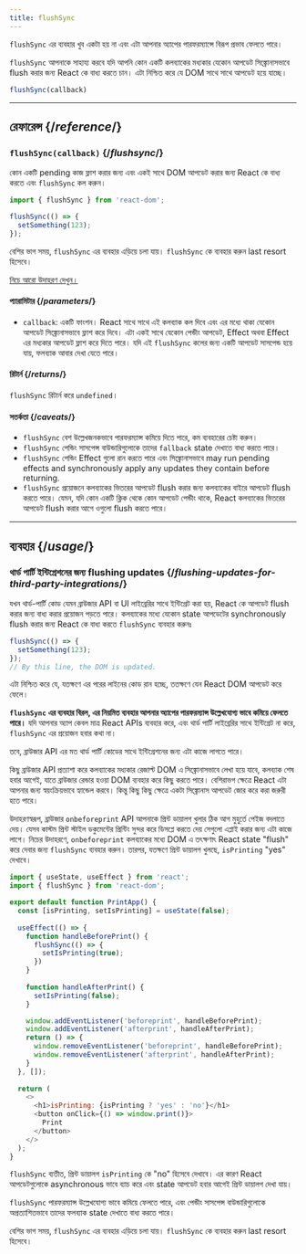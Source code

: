 ```yaml
---
title: flushSync
---
```


<Pitfall>

`flushSync` এর ব্যবহার খুব একটা হয় না এবং এটা আপনার অ্যাপের পারফরম্যান্সে বিরূপ প্রভাব ফেলতে পারে।

</Pitfall>

<Intro>

`flushSync` আপনাকে সাহায্য করবে যদি আপনি কোন একটি কলব্যাকের মধ্যকার যেকোন আপডেট সিঙ্ক্রোনাসভাবে flush করার জন্য React কে বাধ্য করতে চান। এটা নিশ্চিত করে যে DOM সাথে সাথে আপডেট হয়ে যাচ্ছে। 

```js
flushSync(callback)
```

</Intro>

<InlineToc />

---

## রেফারেন্স {/*reference*/}

### `flushSync(callback)` {/*flushsync*/}

কোন একটি pending কাজ ফ্লাশ করার জন্য এবং একই সাথে DOM আপডেট করার জন্য React কে বাধ্য করতে এবং `flushSync` কল করুন।

```js
import { flushSync } from 'react-dom';

flushSync(() => {
  setSomething(123);
});
```

বেশির ভাগ সময়, `flushSync` এর ব্যবহার এড়িয়ে চলা যায়। `flushSync` কে ব্যবহার করুন last resort হিসেবে।

[নিচে আরো উদাহরণ দেখুন।](#usage)

#### প্যারামিটার {/*parameters*/}


* `callback`: একটি ফাংশন। React সাথে সাথে এই কলব্যাক কল দিবে এবং এর মধ্যে থাকা যেকোন আপডেট সিঙ্ক্রোনাসভাবে ফ্লাশ করে দিবে। এটা একই সাথে যেকোন পেন্ডীং আপডেট, Effect অথবা Effect এর মধ্যকার আপডেট ফ্লাশ করে দিতে পারে। যদি এই `flushSync` কলের জন্য একটি আপডেট সাসপেন্ড হয়ে যায়, ফলব্যাক আবার দেখা যেতে পারে।

#### রিটার্ন {/*returns*/}

`flushSync` রিটার্ন করে `undefined`।

#### সতর্কতা {/*caveats*/}

* `flushSync` বেশ উল্লেখজনকভাবে পারফরম্যান্স কমিয়ে দিতে পারে, কম ব্যবহারের চেষ্টা করুন।
* `flushSync` পেন্ডিং সাসপেন্স বাউন্ডারিগুলোকে তাদের `fallback` state দেখাতে বাধ্য করতে পারে।
* `flushSync` পেন্ডিং Effect গুলো রান করতে পারে এবং সিঙ্ক্রোনাসভাবে  may run pending effects and synchronously apply any updates they contain before returning.
* `flushSync` প্রয়োজনে কলব্যাকের ভিতরের আপডেট flush করার জন্য কলব্যাকের বাইরে আপডেট flush করতে পারে। যেমন, যদি কোন একটি ক্লিক থেকে কোন আপডেট পেন্ডীং থাকে, React কলব্যাকের ভিতরের আপডেট flush করার আগে ওগুলো flush করতে পারে।

---

## ব্যবহার {/*usage*/}

### থার্ড পার্টি ইন্টিগ্রেশনের জন্য flushing updates {/*flushing-updates-for-third-party-integrations*/}

যখন থার্ড-পার্টি কোড যেমন ব্রাউজার API বা UI লাইব্রেরির সাথে ইন্টিগ্রেট করা হয়, React কে আপডেট flush করার জন্য বাধ্য করার প্রয়োজন পড়তে পারে। কলব্যাকের মধ্যে যেকোন <CodeStep step={1}>state আপডেটের</CodeStep> synchronously flush করার জন্য React কে বাধ্য করতে `flushSync` ব্যবহার করুনঃ

```js [[1, 2, "setSomething(123)"]]
flushSync(() => {
  setSomething(123);
});
// By this line, the DOM is updated.
```

এটা নিশ্চিত করে যে, যতক্ষণে এর পরের লাইনের কোড রান হচ্ছে, ততক্ষণে যেন React DOM আপডেট করে ফেলে।

**`flushSync` এর ব্যবহার বিরল, এর নিয়মিত ব্যবহার আপনার অ্যাপের পারফরম্যান্স উল্লেখযোগ্য ভাবে কমিয়ে ফেলতে পারে।** যদি আপনার অ্যাপ কেবল মাত্র React APIs ব্যবহার করে, এবং থার্ড পার্টি লাইব্রেরির সাথে ইন্টিগ্রেট না করে, `flushSync` এর প্রয়োজন হবার কথা না।

তবে, ব্রাউজার API এর মত থার্ড পার্টি কোডের সাথে ইন্টিগ্রেশনের জন্য এটা কাজে লাগতে পারে।

কিছু ব্রাউজার API প্রত্যাশা করে কলব্যাকের মধ্যকার রেজাল্ট DOM এ সিঙ্ক্রোনাসভাবে লেখা হয়ে যাবে, কলব্যাক শেষ হবার আগেই, যাতে ব্রাউজার রেন্ডার হওয়া DOM ব্যবহার করে কিছু করতে পারে। বেশিরাভগ ক্ষেত্রে React এটা আপনার জন্য স্বয়ংক্রিয়ভাবে হ্যান্ডেল করবে। কিন্তু কিছু কিছু ক্ষেত্রে একটা সিঙ্ক্রোনাস আপডেট জোর করে করা জরুরী হতে পারে।

উদাহরণস্বরূপ, ব্রাউজার `onbeforeprint` API আপনাকে প্রিন্ট ডায়ালগ খুলার ঠিক আগ মুহুর্তে পেইজ বদলাতে দেয়। যেসব কাস্টম প্রিন্ট স্টাইল ডকুমেন্টের প্রিন্টিং সুন্দর করে ডিসপ্লে করতে দেয় সেগুলো এপ্লাই করার জন্য এটা কাজে লাগে। নিচের উদাহরণে, `onbeforeprint` কলব্যাকের মধ্যে DOM এ তৎক্ষণাৎ React state "flush" করে দেবার জন্য `flushSync` ব্যবহার করুন। তারপর, যতক্ষণে প্রিন্ট ডায়ালগ খুলছে, `isPrinting` "yes" দেখাবে।

<Sandpack>

```js App.js active
import { useState, useEffect } from 'react';
import { flushSync } from 'react-dom';

export default function PrintApp() {
  const [isPrinting, setIsPrinting] = useState(false);
  
  useEffect(() => {
    function handleBeforePrint() {
      flushSync(() => {
        setIsPrinting(true);
      })
    }
    
    function handleAfterPrint() {
      setIsPrinting(false);
    }

    window.addEventListener('beforeprint', handleBeforePrint);
    window.addEventListener('afterprint', handleAfterPrint);
    return () => {
      window.removeEventListener('beforeprint', handleBeforePrint);
      window.removeEventListener('afterprint', handleAfterPrint);
    }
  }, []);
  
  return (
    <>
      <h1>isPrinting: {isPrinting ? 'yes' : 'no'}</h1>
      <button onClick={() => window.print()}>
        Print
      </button>
    </>
  );
}
```

</Sandpack>

`flushSync` ব্যতীত, প্রিন্ট ডায়ালগ `isPrinting` কে "no" হিসেবে দেখাবে। এর কারণ React আপডেটগুলোকে asynchronous ভাবে ব্যাচ করে এবং state আপডেট হবার আগেই প্রিন্ট ডায়ালগ দেখা যায়।

<Pitfall>

`flushSync` পারফরম্যান্স উল্লেখযোগ্য ভাবে কমিয়ে ফেলতে পারে, এবং পেন্ডীং সাসপেন্স বাউন্ডারিগুলোকে অপ্রত্যাশিতভাবে তাদের ফলব্যাক state দেখাতে বাধ্য করতে পারে।

বেশির ভাগ সময়, `flushSync` এর ব্যবহার এড়িয়ে চলা যায়। `flushSync` কে ব্যবহার করুন last resort হিসেবে।

</Pitfall>
